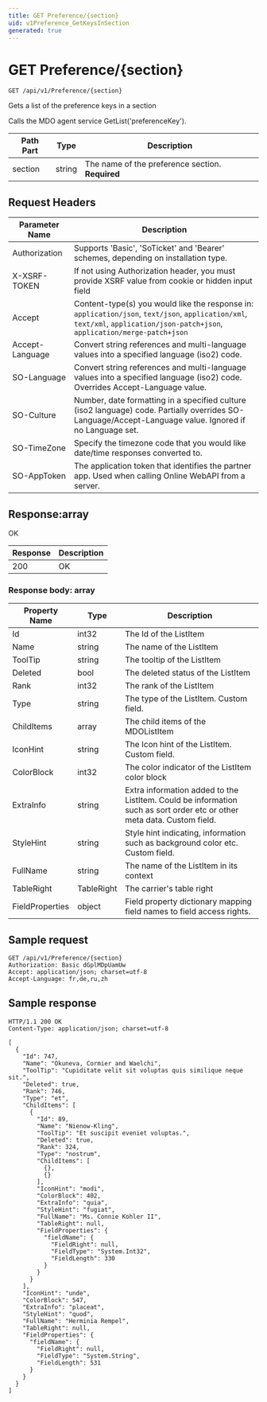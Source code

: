 ```yaml
---
title: GET Preference/{section}
uid: v1Preference_GetKeysInSection
generated: true
---
```


# GET Preference/{section}

```http
GET /api/v1/Preference/{section}
```

Gets a list of the preference keys in a section


Calls the MDO agent service GetList('preferenceKey').





| Path Part | Type | Description |
|-----------|------|-------------|
| section | string | The name of the preference section. **Required** |



## Request Headers

| Parameter Name | Description |
|----------------|-------------|
| Authorization  | Supports 'Basic', 'SoTicket' and 'Bearer' schemes, depending on installation type. |
| X-XSRF-TOKEN   | If not using Authorization header, you must provide XSRF value from cookie or hidden input field |
| Accept         | Content-type(s) you would like the response in: `application/json`, `text/json`, `application/xml`, `text/xml`, `application/json-patch+json`, `application/merge-patch+json` |
| Accept-Language | Convert string references and multi-language values into a specified language (iso2) code. |
| SO-Language | Convert string references and multi-language values into a specified language (iso2) code. Overrides Accept-Language value. |
| SO-Culture | Number, date formatting in a specified culture (iso2 language) code. Partially overrides SO-Language/Accept-Language value. Ignored if no Language set. |
| SO-TimeZone | Specify the timezone code that you would like date/time responses converted to. |
| SO-AppToken | The application token that identifies the partner app. Used when calling Online WebAPI from a server. |


## Response:array

OK

| Response | Description |
|----------------|-------------|
| 200 | OK |

### Response body: array

| Property Name | Type |  Description |
|----------------|------|--------------|
| Id | int32 | The Id of the ListItem |
| Name | string | The name of the ListItem |
| ToolTip | string | The tooltip of the ListItem |
| Deleted | bool | The deleted status of the ListItem |
| Rank | int32 | The rank of the ListItem |
| Type | string | The type of the ListItem. Custom field. |
| ChildItems | array | The child items of the MDOListItem |
| IconHint | string | The Icon hint of the ListItem. Custom field. |
| ColorBlock | int32 | The color indicator of the ListItem color block |
| ExtraInfo | string | Extra information added to the ListItem. Could be information such as sort order etc or other meta data. Custom field. |
| StyleHint | string | Style hint indicating, information such as background color etc. Custom field. |
| FullName | string | The name of the ListItem in its context |
| TableRight | TableRight | The carrier's table right |
| FieldProperties | object | Field property dictionary mapping field names to field access rights. |

## Sample request

```http!
GET /api/v1/Preference/{section}
Authorization: Basic dGplMDpUamUw
Accept: application/json; charset=utf-8
Accept-Language: fr,de,ru,zh
```

## Sample response

```http_
HTTP/1.1 200 OK
Content-Type: application/json; charset=utf-8

[
  {
    "Id": 747,
    "Name": "Okuneva, Cormier and Waelchi",
    "ToolTip": "Cupiditate velit sit voluptas quis similique neque sit.",
    "Deleted": true,
    "Rank": 746,
    "Type": "et",
    "ChildItems": [
      {
        "Id": 89,
        "Name": "Nienow-Kling",
        "ToolTip": "Et suscipit eveniet voluptas.",
        "Deleted": true,
        "Rank": 324,
        "Type": "nostrum",
        "ChildItems": [
          {},
          {}
        ],
        "IconHint": "modi",
        "ColorBlock": 402,
        "ExtraInfo": "quia",
        "StyleHint": "fugiat",
        "FullName": "Ms. Connie Kohler II",
        "TableRight": null,
        "FieldProperties": {
          "fieldName": {
            "FieldRight": null,
            "FieldType": "System.Int32",
            "FieldLength": 330
          }
        }
      }
    ],
    "IconHint": "unde",
    "ColorBlock": 547,
    "ExtraInfo": "placeat",
    "StyleHint": "quod",
    "FullName": "Herminia Rempel",
    "TableRight": null,
    "FieldProperties": {
      "fieldName": {
        "FieldRight": null,
        "FieldType": "System.String",
        "FieldLength": 531
      }
    }
  }
]
```